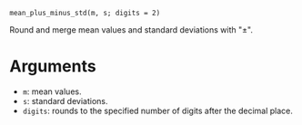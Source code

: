 ```
mean_plus_minus_std(m, s; digits = 2)
```

Round and merge mean values and standard deviations with "±".

# Arguments

  * `m`: mean values.
  * `s`: standard deviations.
  * `digits`: rounds to the specified number of digits after the decimal place.
